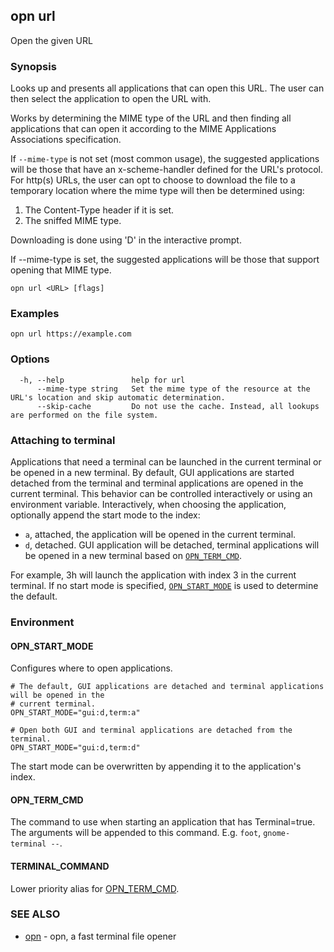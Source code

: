 ## opn url

Open the given URL

### Synopsis

Looks up and presents all applications that can open this URL.
The user can then select the application to open the URL with.

Works by determining the MIME type of the URL and then finding all
applications that can open it according to the MIME Applications Associations
specification.

If `--mime-type` is not set (most common usage), the suggested applications
will be those that have an x-scheme-handler defined for the URL's protocol.
For http(s) URLs, the user can opt to choose to download the file to a
temporary location where the mime type will then be determined using:
1. The Content-Type header if it is set.
2. The sniffed MIME type.

Downloading is done using 'D' in the interactive prompt.

If --mime-type is set, the suggested applications will be those that support
opening that MIME type.


```
opn url <URL> [flags]
```

### Examples

```
opn url https://example.com
```

### Options

```
  -h, --help               help for url
      --mime-type string   Set the mime type of the resource at the URL's location and skip automatic determination.
      --skip-cache         Do not use the cache. Instead, all lookups are performed on the file system.
```

### Attaching to terminal

Applications that need a terminal can be launched in the current terminal or be opened in a new
terminal. By default, GUI applications are started detached from the terminal and terminal
applications are opened in the current terminal.
This behavior can be controlled interactively or using an environment variable.
Interactively, when choosing the application, optionally append the start mode to the index:

- `a`, attached, the application will be opened in the current terminal.
- `d`, detached. GUI application will be detached, terminal applications will be opened in a new
  terminal based on [`OPN_TERM_CMD`](#opn_term_cmd).

For example, 3h will launch the application with index 3 in the current terminal.
If no start mode is specified, [`OPN_START_MODE`](#opn_start_mode) is used to determine the
default.

### Environment

#### OPN_START_MODE
Configures where to open applications.

```shell
# The default, GUI applications are detached and terminal applications will be opened in the
# current terminal.
OPN_START_MODE="gui:d,term:a"

# Open both GUI and terminal applications are detached from the terminal.
OPN_START_MODE="gui:d,term:d"
```

The start mode can be overwritten by appending it to the application's index.

#### OPN_TERM_CMD
The command to use when starting an application that has Terminal=true.
The arguments will be appended to this command.
E.g. `foot`, `gnome-terminal --`.

#### TERMINAL_COMMAND
Lower priority alias for [OPN_TERM_CMD](#opn_term_cmd).


### SEE ALSO

* [opn](opn.md)	 - opn, a fast terminal file opener


